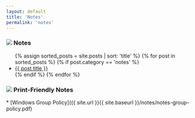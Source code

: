 ```yaml
---
layout: default
title: 'Notes'
permalink: 'notes'
---
```


<h3><img src="{{ site.baseurl }}/_assets/notes.png"> Notes</h3>
<ul class="notes-list">
  {% assign sorted_posts = site.posts | sort: 'title' %}
  {% for post in sorted_posts %}
    {% if post.category == 'notes' %}
      <li>
        <a href="{{ post.url | relative_url }}">
          {{ post.title }}
        </a>
      </li>
    {% endif %}
  {% endfor %}
</ul>

<h3><img src="{{ site.baseurl }}/_assets/notes.png"> Print-Friendly Notes</h3>
* [Windows Group Policy]({{ site.url }}{{ site.baseurl }}/notes/notes-group-policy.pdf)
